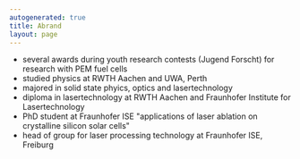 ```yaml
---
autogenerated: true
title: Abrand
layout: page
---
```


  - several awards during youth research contests (Jugend Forscht) for
    research with PEM fuel cells
  - studied physics at RWTH Aachen and UWA, Perth
  - majored in solid state phyics, optics and lasertechnology
  - diploma in lasertechnology at RWTH Aachen and Fraunhofer Institute
    for Lasertechnology
  - PhD student at Fraunhofer ISE "applications of laser ablation on
    crystalline silicon solar cells"
  - head of group for laser processing technology at Fraunhofer ISE,
    Freiburg

